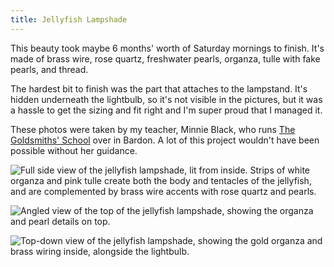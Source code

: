 ```yaml
---
title: Jellyfish Lampshade
---
```

This beauty took maybe 6 months' worth of Saturday mornings to finish. It's made of brass wire, rose quartz, freshwater pearls, organza, tulle with fake pearls, and thread.

The hardest bit to finish was the part that attaches to the lampstand. It's hidden underneath the lightbulb, so it's not visible in the pictures, but it was a hassle to get the sizing and fit right and I'm super proud that I managed it.

These photos were taken by my teacher, Minnie Black, who runs [The Goldsmiths' School](https://www.goldsmiths-school.com/) over in Bardon. A lot of this project wouldn't have been possible without her guidance.

![Full side view of the jellyfish lampshade, lit from inside. Strips of white organza and pink tulle create both the body and tentacles of the jellyfish, and are complemented by brass wire accents with rose quartz and pearls.](2023-11_jellyfish-lampshade-full.jpg)

![Angled view of the top of the jellyfish lampshade, showing the organza and pearl details on top.](2023-11_jellyfish-lampshade-angle.jpg)

![Top-down view of the jellyfish lampshade, showing the gold organza and brass wiring inside, alongside the lightbulb.](2023-11_jellyfish-lampshade-top.jpg)
